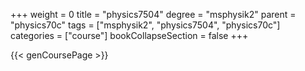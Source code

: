 +++
weight = 0
title = "physics7504"
degree = "msphysik2"
parent = "physics70c"
tags = ["msphysik2", "physics7504", "physics70c"]
categories = ["course"]
bookCollapseSection = false
+++

{{< genCoursePage >}}
